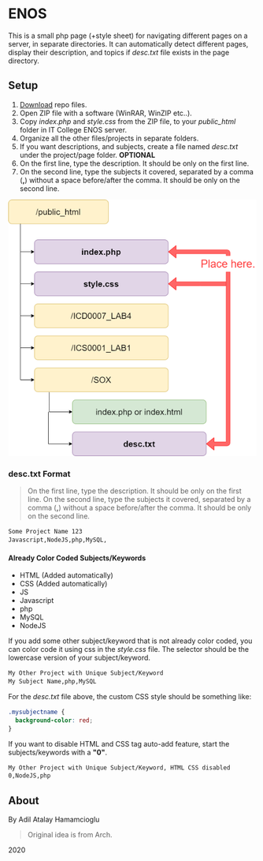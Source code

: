 # ENOS

This is a small php page (+style sheet) for navigating different pages on a server, in separate directories. It can automatically detect different pages, display their description, and topics if *desc.txt* file exists in the page directory.

## Setup

1. [Download](https://github.com/recoskyler/ENOS/archive/master.zip) repo files.
2. Open ZIP file with a software (WinRAR, WinZIP etc..).
3. Copy *index.php* and *style.css* from the ZIP file, to your *public_html* folder in IT College ENOS server.
4. Organize all the other files/projects in separate folders.
5. If you want descriptions, and subjects, create a file named *desc.txt* under the project/page folder. **OPTIONAL**
6. On the first line, type the description. It should be only on the first line.
7. On the second line, type the subjects it covered, separated by a comma (**,**) without a space before/after the comma. It should be only on the second line.

![Example](https://raw.githubusercontent.com/recoskyler/ENOS/master/ENOS_rep.png)

### desc.txt Format

> On the first line, type the description. It should be only on the first line.
> On the second line, type the subjects it covered, separated by a comma (**,**) without a space before/after the comma. It should be only on the second line.

```txt
Some Project Name 123
Javascript,NodeJS,php,MySQL,
```

#### Already Color Coded Subjects/Keywords

- HTML (Added automatically)
- CSS (Added automatically)
- JS
- Javascript
- php
- MySQL
- NodeJS

If you add some other subject/keyword that is not already color coded, you can color code it using css in the *style.css* file. The selector should be the lowercase version of your subject/keyword.

```txt
My Other Project with Unique Subject/Keyword
My Subject Name,php,MySQL
```

For the *desc.txt* file above, the custom CSS style should be something like:

```css
.mysubjectname {
  background-color: red;
}
```

If you want to disable HTML and CSS tag auto-add feature, start the subjects/keywords with a **"0"**.

```txt
My Other Project with Unique Subject/Keyword, HTML CSS disabled
0,NodeJS,php
```

## About

By Adil Atalay Hamamcioglu

> Original idea is from Arch.

2020
